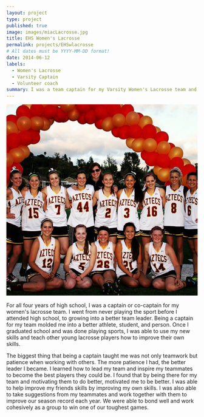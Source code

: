 ```yaml
---
layout: project
type: project
published: true
image: images/miacLacrosse.jpg
title: EHS Women's Lacrosse
permalink: projects/EHSwlacrosse
# All dates must be YYYY-MM-DD format!
date: 2014-06-12
labels:
  - Women's Lacrosse
  - Varsity Captain
  - Volunteer coach
summary: I was a team captain for my Varsity Women's Lacrosse team and Esperanza High School as well as a short term volunteer skills coach. 
---
```


<img class="ui medium right floated rounded image" src="../images/miacLacrosse.jpg">

For all four years of high school, I was a captain or co-captain for my women's lacrosse team.  I went from never playing the sport before I attended high school, to growing into a better team leader.  Being a captain for my team molded me into a better athlete, student, and person.  Once I graduated school and was done playing sports, I was able to use my new skills and teach other young lacrosse players how to improve their own skills.  

The biggest thing that being a captain taught me was not only teamwork but patience when working with others.  The more patience I had, the better leader I became.  I learned how to lead my team and inspire my teammates to become the best players they could be.  I found that by being there for my team and motivating them to do better, motivated me to be better.  I was able to help improve my friends skills by improving my own skills.  I was also able to take suggestions from my teammates and work together with them to improve our season record each year.  We were able to bond well and work cohesively as a group to win one of our toughest games.
